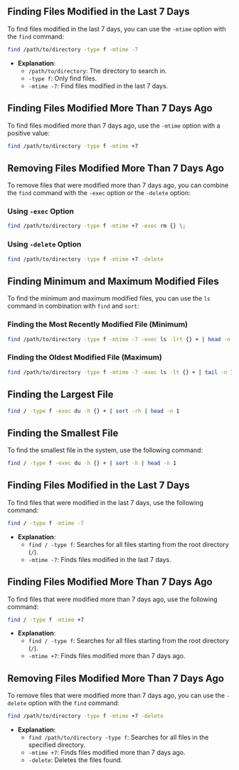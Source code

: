 
## Finding Files Modified in the Last 7 Days

To find files modified in the last 7 days, you can use the `-mtime` option with the `find` command:

```bash
find /path/to/directory -type f -mtime -7
```

- **Explanation**:
  - `/path/to/directory`: The directory to search in.
  - `-type f`: Only find files.
  - `-mtime -7`: Find files modified in the last 7 days.

## Finding Files Modified More Than 7 Days Ago

To find files modified more than 7 days ago, use the `-mtime` option with a positive value:

```bash
find /path/to/directory -type f -mtime +7
```

## Removing Files Modified More Than 7 Days Ago

To remove files that were modified more than 7 days ago, you can combine the `find` command with the `-exec` option or the `-delete` option:

### Using `-exec` Option

```bash
find /path/to/directory -type f -mtime +7 -exec rm {} \;
```

### Using `-delete` Option

```bash
find /path/to/directory -type f -mtime +7 -delete
```

## Finding Minimum and Maximum Modified Files

To find the minimum and maximum modified files, you can use the `ls` command in combination with `find` and `sort`:

### Finding the Most Recently Modified File (Minimum)

```bash
find /path/to/directory -type f -mtime -7 -exec ls -lrt {} + | head -n 1
```

### Finding the Oldest Modified File (Maximum)

```bash
find /path/to/directory -type f -mtime -7 -exec ls -lt {} + | tail -n 1
```

## Finding the Largest File

```bash
find / -type f -exec du -h {} + | sort -rh | head -n 1
```

## Finding the Smallest File

To find the smallest file in the system, use the following command:

```bash
find / -type f -exec du -h {} + | sort -h | head -n 1
```


## Finding Files Modified in the Last 7 Days

To find files that were modified in the last 7 days, use the following command:

```bash
find / -type f -mtime -7
```

- **Explanation**:
  - `find / -type f`: Searches for all files starting from the root directory (`/`).
  - `-mtime -7`: Finds files modified in the last 7 days.

## Finding Files Modified More Than 7 Days Ago

To find files that were modified more than 7 days ago, use the following command:

```bash
find / -type f -mtime +7
```

- **Explanation**:
  - `find / -type f`: Searches for all files starting from the root directory (`/`).
  - `-mtime +7`: Finds files modified more than 7 days ago.

## Removing Files Modified More Than 7 Days Ago

To remove files that were modified more than 7 days ago, you can use the `-delete` option with the `find` command:

```bash
find /path/to/directory -type f -mtime +7 -delete
```

- **Explanation**:
  - `find /path/to/directory -type f`: Searches for all files in the specified directory.
  - `-mtime +7`: Finds files modified more than 7 days ago.
  - `-delete`: Deletes the files found.
